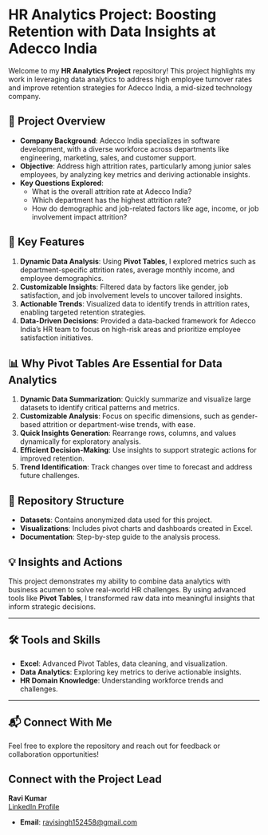 # HR Analytics Project: Boosting Retention with Data Insights at Adecco India

Welcome to my **HR Analytics Project** repository! This project highlights my work in leveraging data analytics to address high employee turnover rates and improve retention strategies for Adecco India, a mid-sized technology company.

## 🚀 Project Overview

- **Company Background**: Adecco India specializes in software development, with a diverse workforce across departments like engineering, marketing, sales, and customer support.
- **Objective**: Address high attrition rates, particularly among junior sales employees, by analyzing key metrics and deriving actionable insights.
- **Key Questions Explored**:
  - What is the overall attrition rate at Adecco India?
  - Which department has the highest attrition rate?
  - How do demographic and job-related factors like age, income, or job involvement impact attrition?

## 🔑 Key Features

1. **Dynamic Data Analysis**: Using **Pivot Tables**, I explored metrics such as department-specific attrition rates, average monthly income, and employee demographics.
2. **Customizable Insights**: Filtered data by factors like gender, job satisfaction, and job involvement levels to uncover tailored insights.
3. **Actionable Trends**: Visualized data to identify trends in attrition rates, enabling targeted retention strategies.
4. **Data-Driven Decisions**: Provided a data-backed framework for Adecco India’s HR team to focus on high-risk areas and prioritize employee satisfaction initiatives.

## 📊 Why Pivot Tables Are Essential for Data Analytics

1. **Dynamic Data Summarization**: Quickly summarize and visualize large datasets to identify critical patterns and metrics.
2. **Customizable Analysis**: Focus on specific dimensions, such as gender-based attrition or department-wise trends, with ease.
3. **Quick Insights Generation**: Rearrange rows, columns, and values dynamically for exploratory analysis.
4. **Efficient Decision-Making**: Use insights to support strategic actions for improved retention.
5. **Trend Identification**: Track changes over time to forecast and address future challenges.

## 📁 Repository Structure

- **Datasets**: Contains anonymized data used for this project.
- **Visualizations**: Includes pivot charts and dashboards created in Excel.
- **Documentation**: Step-by-step guide to the analysis process.

## 💡 Insights and Actions

This project demonstrates my ability to combine data analytics with business acumen to solve real-world HR challenges. By using advanced tools like **Pivot Tables**, I transformed raw data into meaningful insights that inform strategic decisions.

---

## 🛠️ Tools and Skills

- **Excel**: Advanced Pivot Tables, data cleaning, and visualization.
- **Data Analytics**: Exploring key metrics to derive actionable insights.
- **HR Domain Knowledge**: Understanding workforce trends and challenges.

---

## 📬 Connect With Me

Feel free to explore the repository and reach out for feedback or collaboration opportunities!

## Connect with the Project Lead
**Ravi Kumar**  
[LinkedIn Profile](https://www.linkedin.com/in/ravi-kumar-28a905256)
- **Email**: [ravisingh152458@gmail.com](mailto:ravisingh152458@gmail.com)

